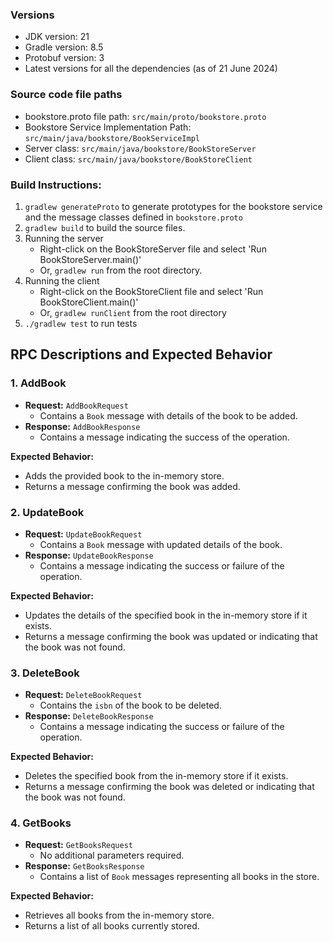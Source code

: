 ### Versions
- JDK version: 21
- Gradle version: 8.5
- Protobuf version: 3
- Latest versions for all the dependencies (as of 21 June 2024)

### Source code file paths
- bookstore.proto file path: `src/main/proto/bookstore.proto`
- Bookstore Service Implementation Path: `src/main/java/bookstore/BookServiceImpl` 
- Server class: `src/main/java/bookstore/BookStoreServer`
- Client class: `src/main/java/bookstore/BookStoreClient`

### Build Instructions:
1. `gradlew generateProto` to generate prototypes for the bookstore service and the message classes defined in `bookstore.proto`
2. `gradlew build` to build the source files.
3. Running the server
   - Right-click on the BookStoreServer file and select 'Run BookStoreServer.main()'
   - Or, `gradlew run` from the root directory.
4. Running the client
   - Right-click on the BookStoreClient file and select 'Run BookStoreClient.main()'
   - Or, `gradlew runClient` from the root directory 
5. `./gradlew test` to run tests


## RPC Descriptions and Expected Behavior

### 1. AddBook

- **Request:** `AddBookRequest`
   - Contains a `Book` message with details of the book to be added.
- **Response:** `AddBookResponse`
   - Contains a message indicating the success of the operation.

**Expected Behavior:**
- Adds the provided book to the in-memory store.
- Returns a message confirming the book was added.

### 2. UpdateBook

- **Request:** `UpdateBookRequest`
   - Contains a `Book` message with updated details of the book.
- **Response:** `UpdateBookResponse`
   - Contains a message indicating the success or failure of the operation.

**Expected Behavior:**
- Updates the details of the specified book in the in-memory store if it exists.
- Returns a message confirming the book was updated or indicating that the book was not found.

### 3. DeleteBook

- **Request:** `DeleteBookRequest`
   - Contains the `isbn` of the book to be deleted.
- **Response:** `DeleteBookResponse`
   - Contains a message indicating the success or failure of the operation.

**Expected Behavior:**
- Deletes the specified book from the in-memory store if it exists.
- Returns a message confirming the book was deleted or indicating that the book was not found.

### 4. GetBooks

- **Request:** `GetBooksRequest`
   - No additional parameters required.
- **Response:** `GetBooksResponse`
   - Contains a list of `Book` messages representing all books in the store.

**Expected Behavior:**
- Retrieves all books from the in-memory store.
- Returns a list of all books currently stored.